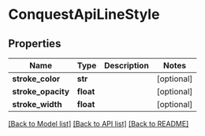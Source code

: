 # ConquestApiLineStyle

## Properties
Name | Type | Description | Notes
------------ | ------------- | ------------- | -------------
**stroke_color** | **str** |  | [optional] 
**stroke_opacity** | **float** |  | [optional] 
**stroke_width** | **float** |  | [optional] 

[[Back to Model list]](../README.md#documentation-for-models) [[Back to API list]](../README.md#documentation-for-api-endpoints) [[Back to README]](../README.md)


